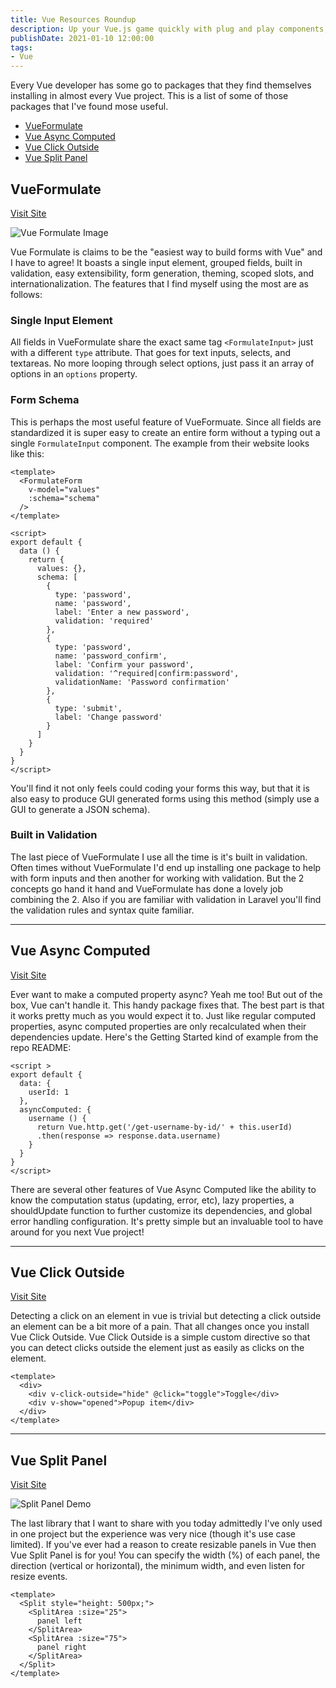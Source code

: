 ```yaml
---
title: Vue Resources Roundup
description: Up your Vue.js game quickly with plug and play components, plugins, etc. This is a list of some of my go to vue libraries.
publishDate: 2021-01-10 12:00:00
tags:
- Vue
---
```


Every Vue developer has some go to packages that they find themselves installing in almost every Vue project. This is a list of some of those packages that I've found mose useful.

* [VueFormulate](#vueformulate)
* [Vue Async Computed](#vue-async-computed)
* [Vue Click Outside](#vue-click-outside)
* [Vue Split Panel](#vue-split-panel)
## VueFormulate
[Visit Site](https://vueformulate.com/)

![Vue Formulate Image](/vueformulate.jpg)

Vue Formulate is claims to be the "easiest way to build forms with Vue" and I have to agree! It boasts a single input element, grouped fields, built in validation, easy extensibility, form generation, theming, scoped slots, and internationalization. The features that I find myself using the most are as follows:

### Single Input Element
All fields in VueFormulate share the exact same tag `<FormulateInput>` just with a different `type` attribute. That goes for text inputs, selects, and textareas. No more looping through select options, just pass it an array of options in an `options` property. 

### Form Schema
This is perhaps the most useful feature of VueFormuate. Since all fields are standardized it is super easy to create an entire form without a typing out a single `FormulateInput` component. The example from their website looks like this:
```vue
<template>
  <FormulateForm
    v-model="values"
    :schema="schema"
  />
</template>

<script>
export default {
  data () {
    return {
      values: {},
      schema: [
        {
          type: 'password',
          name: 'password',
          label: 'Enter a new password',
          validation: 'required'
        },
        {
          type: 'password',
          name: 'password_confirm',
          label: 'Confirm your password',
          validation: '^required|confirm:password',
          validationName: 'Password confirmation'
        },
        {
          type: 'submit',
          label: 'Change password'
        }
      ]
    }
  }
}
</script>
```
You'll find it not only feels could coding your forms this way, but that it is also easy to produce GUI generated forms using this method (simply use a GUI to generate a JSON schema). 

### Built in Validation
The last piece of VueFormulate I use all the time is it's built in validation. Often times without VueFormulate I'd end up installing one package to help with form inputs and then another for working with validation. But the 2 concepts go hand it hand and VueFormulate has done a lovely job combining the 2. Also if you are familiar with validation in Laravel you'll find the validation rules and syntax quite familiar.

---

## Vue Async Computed
[Visit Site](https://github.com/foxbenjaminfox/vue-async-computed)

Ever want to make a computed property async? Yeah me too! But out of the box, Vue can't handle it. This handy package fixes that. The best part is that it works pretty much as you would expect it to. Just like regular computed properties, async computed properties are only recalculated when their dependencies update. Here's the Getting Started kind of example from the repo README:
```vue
<script >
export default {
  data: {
    userId: 1
  },
  asyncComputed: {
    username () {
      return Vue.http.get('/get-username-by-id/' + this.userId)
      .then(response => response.data.username)
    }
  }
}
</script>
```

There are several other features of Vue Async Computed like the ability to know the computation status (updating, error, etc), lazy properties, a shouldUpdate function to further customize its dependencies, and global error handling configuration. It's pretty simple but an invaluable tool to have around for you next Vue project!

---

## Vue Click Outside
[Visit Site](https://github.com/vue-bulma/click-outside#readme)

Detecting a click on an element in vue is trivial but detecting a click outside an element can be a bit more of a pain. That all changes once you install Vue Click Outside. Vue Click Outside is a simple custom directive so that you can detect clicks outside the element just as easily as clicks on the element. 
```vue
<template>
  <div>
    <div v-click-outside="hide" @click="toggle">Toggle</div>
    <div v-show="opened">Popup item</div>
  </div>
</template>
```


---

## Vue Split Panel
[Visit Site](https://github.com/bajaniyarohit/vue-split-panel#readme)

![Split Panel Demo](/split-panel.gif)

The last library that I want to share with you today admittedly I've only used in one project but the experience was very nice (though it's use case limited). If you've ever had a reason to create resizable panels in Vue then Vue Split Panel is for you! You can specify the width (%) of each panel, the direction (vertical or horizontal), the minimum width, and even listen for resize events. 
```vue
<template>
  <Split style="height: 500px;">
    <SplitArea :size="25">
      panel left
    </SplitArea>
    <SplitArea :size="75">
      panel right
    </SplitArea>
  </Split>
</template>
```
